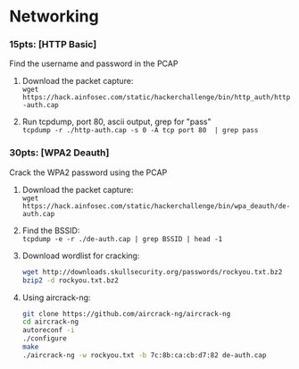 # Networking
### 15pts: [HTTP Basic]
Find the username and password in the PCAP

1. Download the packet capture:<br>
     ```wget https://hack.ainfosec.com/static/hackerchallenge/bin/http_auth/http-auth.cap```

2. Run tcpdump, port 80, ascii output, grep for "pass"<br>
     ```tcpdump -r ./http-auth.cap -s 0 -A tcp port 80  | grep pass```
    
### 30pts: [WPA2 Deauth]
Crack the WPA2 password using the PCAP

1. Download the packet capture:<br>
     ```wget https://hack.ainfosec.com/static/hackerchallenge/bin/wpa_deauth/de-auth.cap```

2. Find the BSSID: <br>
    ```tcpdump -e -r ./de-auth.cap | grep BSSID | head -1```
    
3. Download wordlist for cracking: <br>
     ```sh
     wget http://downloads.skullsecurity.org/passwords/rockyou.txt.bz2
     bzip2 -d rockyou.txt.bz2
     ```
     
4. Using aircrack-ng: <br>
    ```sh
    git clone https://github.com/aircrack-ng/aircrack-ng
    cd aircrack-ng
    autoreconf -i
    ./configure
    make 
    ./aircrack-ng -w rockyou.txt -b 7c:8b:ca:cb:d7:82 de-auth.cap
    ```

